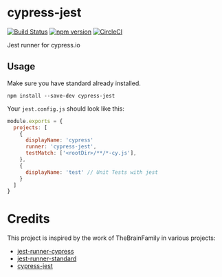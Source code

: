 # cypress-jest

[![Build Status](https://travis-ci.org/you54f/cypress-jest.svg?branch=master)](https://travis-ci.org/you54f/cypress-jest)
[![npm version](https://badge.fury.io/js/cypress-jest.svg)](https://badge.fury.io/js/cypress-jest)
[![CircleCI](https://circleci.com/gh/YOU54F/cypress-jest.svg?style=svg)](https://circleci.com/gh/YOU54F/cypress-jest)

Jest runner for cypress.io

## Usage

Make sure you have standard already installed.

```
npm install --save-dev cypress-jest
```

Your `jest.config.js` should look like this:

```javascript
module.exports = {
  projects: [
    {
      displayName: 'cypress'
      runner: 'cypress-jest',
      testMatch: ['<rootDir>/**/*-cy.js'],
    },
    {
      displayName: 'test' // Unit Tests with jest
    }
  ]
}
```

# Credits

This project is inspired by the work of TheBrainFamily in various projects:

* [jest-runner-cypress](https://github.com/TheBrainFamily/jest-runner-cypress)
* [jest-runner-standard](https://github.com/TheBrainFamily/jest-runner-standard)
* [cypress-jest](https://github.com/DanielMSchmidt/jest-runner-cypress-io)